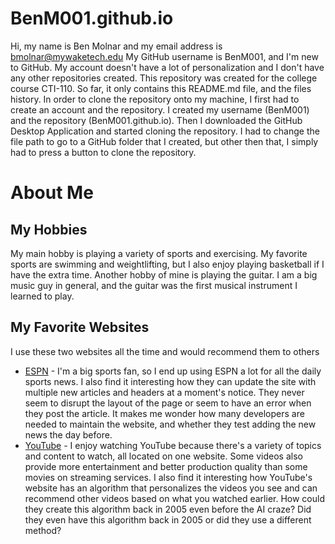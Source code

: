 # BenM001.github.io
Hi, my name is Ben Molnar and my email address is bmolnar@mywaketech.edu
My GitHub username is BenM001, and I'm new to GitHub. My account doesn't have a lot of personalization and I don't have any other repositories created.
This repository was created for the college course CTI-110. So far, it only contains this README.md file, and the files history.
In order to clone the repository onto my machine, I first had to create an account and the repository. I created my username (BenM001) and the repository (BenM001.github.io). Then I downloaded the GitHub Desktop Application and started cloning the repository. I had to change the file path to go to a GitHub folder that I created, but other then that, I simply had to press a button to clone the repository.
# About Me
## My Hobbies
My main hobby is playing a variety of sports and exercising. My favorite sports are swimming and weightlifting, but I also enjoy playing basketball if I have the extra time. Another hobby of mine is playing the guitar. I am a big music guy in general, and the guitar was the first musical instrument I learned to play.
## My Favorite Websites
I use these two websites all the time and would recommend them to others  
* [ESPN](https://www.espn.com) - I'm a big sports fan, so I end up using ESPN a lot for all the daily sports news. I also find it interesting how they can update the site with multiple new articles and headers at a moment's notice. They never seem to disrupt the layout of the page or seem to have an error when they post the article. It makes me wonder how many developers are needed to maintain the website, and whether they test adding the new news the day before.  
* [YouTube](https://www.youtube.com) - I enjoy watching YouTube because there's a variety of topics and content to watch, all located on one website. Some videos also provide more entertainment and better production quality than some movies on streaming services. I also find it interesting how YouTube's website has an algorithm that personalizes the videos you see and can recommend other videos based on what you watched earlier. How could they create this algorithm back in 2005 even before the AI craze? Did they even have this algorithm back in 2005 or did they use a different method?  